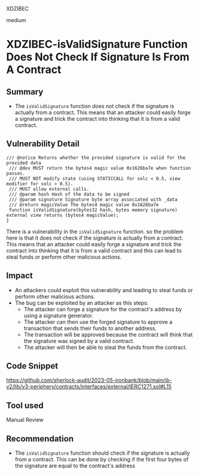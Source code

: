 XDZIBEC

medium

# XDZIBEC-isValidSignature Function Does Not Check If Signature Is From A Contract

## Summary
- The `isValidSignature` function does not check if the signature is actually from a contract. This means that an attacker could easily forge a signature and trick the contract into thinking that it is from a valid contract.
## Vulnerability Detail
   ```solidity
 /// @notice Returns whether the provided signature is valid for the provided data
    /// @dev MUST return the bytes4 magic value 0x1626ba7e when function passes.
    /// MUST NOT modify state (using STATICCALL for solc < 0.5, view modifier for solc > 0.5).
    /// MUST allow external calls.
    /// @param hash Hash of the data to be signed
    /// @param signature Signature byte array associated with _data
    /// @return magicValue The bytes4 magic value 0x1626ba7e
    function isValidSignature(bytes32 hash, bytes memory signature) external view returns (bytes4 magicValue);
}
```
There is a vulnerability in  the `isValidSignature` function. so the problem here is that it does not check if the signature is actually from a contract. This means that an attacker could easily forge a signature and trick the contract into thinking that it is from a valid contract and this can  lead  to steal funds or perform other malicious actions.

## Impact
- An attackers could exploit this vulnerability and leading to steal funds or perform other malicious actions.
- The bug can be exploited by an attacker as this steps:
    - The attacker can forge a signature for the contract's address by using a signature generator.
    - The attacker can then use the forged signature to approve a transaction that sends their funds to another address.
    - The transaction will be approved because the contract will think that the signature was signed by a valid contract.
    - The attacker will then be able to steal the funds from the contract.

## Code Snippet
https://github.com/sherlock-audit/2023-05-ironbank/blob/main/ib-v2/lib/v3-periphery/contracts/interfaces/external/IERC1271.sol#L15
## Tool used

Manual Review

## Recommendation
- The `isValidSignature` function should check if the signature is actually from a contract. This can be done by checking if the first four bytes of the signature are equal to the contract's address